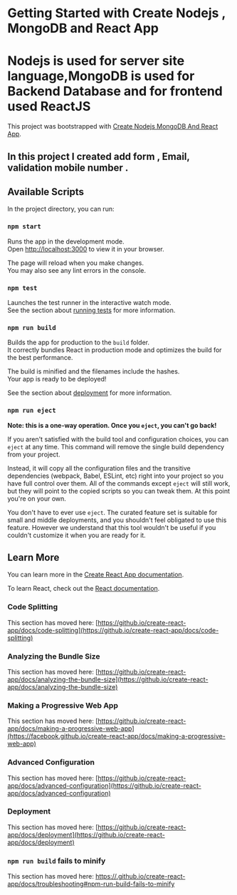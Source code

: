 # Getting Started with Create Nodejs , MongoDB and React App
# Nodejs is used for server site language,MongoDB is used for Backend Database and for frontend used ReactJS

This project was bootstrapped with [Create Nodejs MongoDB And React App](https://github.com/create-react-app).

## In this project I created add form , Email, validation mobile number .

## Available Scripts

In the project directory, you can run:

### `npm start`

Runs the app in the development mode.\
Open [http://localhost:3000](http://localhost:3000) to view it in your browser.

The page will reload when you make changes.\
You may also see any lint errors in the console.

### `npm test`

Launches the test runner in the interactive watch mode.\
See the section about [running tests](https://github.io/create-react-app/docs/running-tests) for more information.

### `npm run build`

Builds the app for production to the `build` folder.\
It correctly bundles React in production mode and optimizes the build for the best performance.

The build is minified and the filenames include the hashes.\
Your app is ready to be deployed!

See the section about [deployment](https://github.io/create-react-app/docs/deployment) for more information.

### `npm run eject`

**Note: this is a one-way operation. Once you `eject`, you can't go back!**

If you aren't satisfied with the build tool and configuration choices, you can `eject` at any time. This command will remove the single build dependency from your project.

Instead, it will copy all the configuration files and the transitive dependencies (webpack, Babel, ESLint, etc) right into your project so you have full control over them. All of the commands except `eject` will still work, but they will point to the copied scripts so you can tweak them. At this point you're on your own.

You don't have to ever use `eject`. The curated feature set is suitable for small and middle deployments, and you shouldn't feel obligated to use this feature. However we understand that this tool wouldn't be useful if you couldn't customize it when you are ready for it.

## Learn More

You can learn more in the [Create React App documentation](https://github.io/create-react-app/docs/getting-started).

To learn React, check out the [React documentation](https://reactjs.org/).

### Code Splitting

This section has moved here: [https://github.io/create-react-app/docs/code-splitting](https://github.io/create-react-app/docs/code-splitting)

### Analyzing the Bundle Size

This section has moved here: [https://github.io/create-react-app/docs/analyzing-the-bundle-size](https://github.io/create-react-app/docs/analyzing-the-bundle-size)

### Making a Progressive Web App

This section has moved here: [https://github.io/create-react-app/docs/making-a-progressive-web-app](https://facebook.github.io/create-react-app/docs/making-a-progressive-web-app)

### Advanced Configuration

This section has moved here: [https://github.io/create-react-app/docs/advanced-configuration](https://github.io/create-react-app/docs/advanced-configuration)

### Deployment

This section has moved here: [https://github.io/create-react-app/docs/deployment](https://github.io/create-react-app/docs/deployment)

### `npm run build` fails to minify

This section has moved here: [https://.github.io/create-react-app/docs/troubleshooting#npm-run-build-fails-to-minify](https://github.io/create-react-app/docs/troubleshooting#npm-run-build-fails-to-minify)
